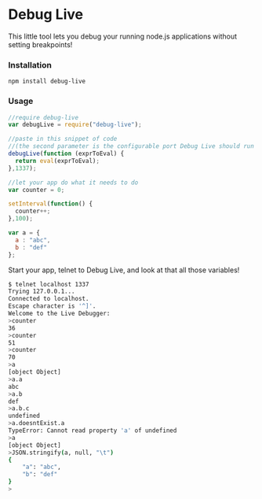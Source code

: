 Debug Live
=====================

This little tool lets you debug your running node.js applications without setting breakpoints!


### Installation

```shell
npm install debug-live
```

### Usage

```javascript
//require debug-live
var debugLive = require("debug-live");

//paste in this snippet of code
//(the second parameter is the configurable port Debug Live should run on)
debugLive(function (exprToEval) {
  return eval(exprToEval);
},1337);

//let your app do what it needs to do
var counter = 0;

setInterval(function() {
  counter++;
},100);

var a = {
  a : "abc",
  b : "def"
};
```

Start your app, telnet to Debug Live, and look at that all those variables!
```bash
$ telnet localhost 1337
Trying 127.0.0.1...
Connected to localhost.
Escape character is '^]'.
Welcome to the Live Debugger:
>counter
36
>counter
51
>counter
70
>a
[object Object]
>a.a
abc
>a.b
def
>a.b.c
undefined
>a.doesntExist.a
TypeError: Cannot read property 'a' of undefined
>a
[object Object]
>JSON.stringify(a, null, "\t")
{
	"a": "abc",
	"b": "def"
}
>
```
